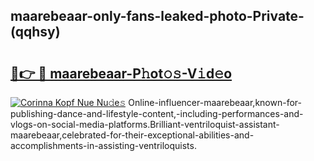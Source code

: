## maarebeaar-only-fans​-leaked-photo​-Private-(qqhsy)


# <h2><a href="https://mediaupload.pro?title=maarebeaar&ref=git">🔗👉 🔴 maarebeaar-P𝚑ot𝚘𝚜-V𝚒d𝚎o</a></h2>

[![Corinna Kopf Nue Nu𝚍e𝚜](https://i.imgur.com/0qMVB7G.gif)](https://mediaupload.pro?title=maarebeaar&ref=git)
Online-influencer-maarebeaar,known-for-publishing-dance-and-lifestyle-content,-including-performances-and-vlogs-on-social-media-platforms.Brilliant-ventriloquist-assistant-maarebeaar,celebrated-for-their-exceptional-abilities-and-accomplishments-in-assisting-ventriloquists.  